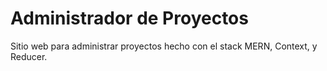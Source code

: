 # Administrador de Proyectos

Sitio web para administrar proyectos hecho con el stack MERN, Context, y Reducer.
